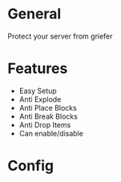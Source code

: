 # General
Protect your server from griefer

# Features
- Easy Setup
- Anti Explode
- Anti Place Blocks
- Anti Break Blocks
- Anti Drop Items
- Can enable/disable 

# Config

